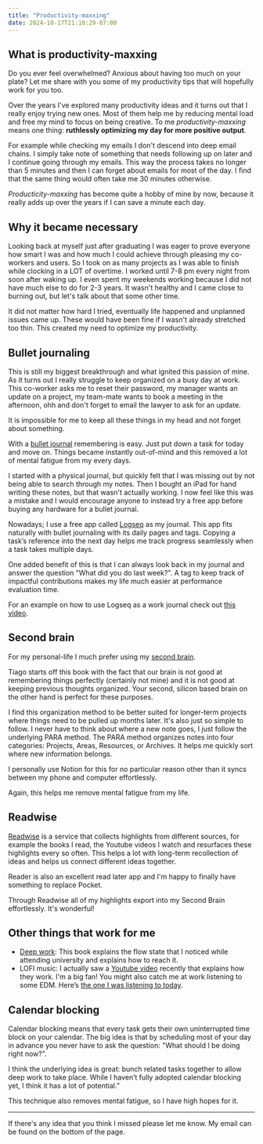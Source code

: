 ```yaml
---
title: "Productivity-maxxing"
date: 2024-10-17T21:10:29-07:00
---
```



## What is productivity-maxxing

Do you ever feel overwhelmed? Anxious about having too much on your plate?
Let me share with you some of my productivity tips that will hopefully work for you too.

Over the years I've explored many productivity ideas and it turns out that I really enjoy trying new ones. Most of them help me by reducing mental load and free my mind to focus on being creative.
To me _productivity-maxxing_ means one thing: **ruthlessly optimizing my day for more positive output**.

For example while checking my emails I don't descend into deep email chains.
I simply take note of something that needs following up on later and I continue going through my emails.
This way the process takes no longer than 5 minutes and then I can forget about emails for most of the day.
I find that the same thing would often take me 30 minutes otherwise.

_Producticity-maxxing_ has become quite a hobby of mine by now, because it really adds up over the years if I can save a minute each day.


## Why it became necessary

Looking back at myself just after graduating I was eager to prove everyone how smart I was and how much I
could achieve through pleasing my co-workers and users.
So I took on as many projects as I was able to finish while clocking in a LOT of overtime.
I worked until 7-8 pm every night from soon after waking up. I even spent my weekends working because I did
not have much else to do for 2-3 years. It wasn't healthy and I came close to burning out, but let's talk about
that some other time.

It did not matter how hard I tried, eventually life happened and unplanned issues came up. These would have been fine
if I wasn't already stretched too thin. This created my need to optimize my productivity.

## Bullet journaling

This is still my biggest breakthrough and what ignited this passion of mine.
As it turns out I really struggle to keep organized on a busy day at work.
This co-worker asks me to reset their password, my manager wants an update on a project, my team-mate wants to book a meeting in the afternoon, ohh and don't forget to email the lawyer to ask for an update.

It is impossible for me to keep all these things in my head and not forget about something.

With a [bullet journal](https://bulletjournal.com/) remembering is easy. Just put down a task for today and move on. Things became instantly out-of-mind and this removed a lot of mental fatigue from my every days.

I started with a physical journal, but quickly felt that I was missing out by not being able to search through my notes.
Then I bought an iPad for hand writing these notes, but that wasn't actually working.
I now feel like this was a mistake and I would encourage anyone to instead try a free app before buying any hardware for a bullet journal.

Nowadays; I use a free app called [Logseq](https://logseq.com/) as my journal.
This app fits naturally with bullet journaling with its daily pages and tags.
Copying a task’s reference into the next day helps me track progress seamlessly when a task takes multiple days.

One added benefit of this is that I can always look back in my journal and answer the question "What did you do last week?".
A tag to keep track of impactful contributions makes my life much easier at performance evaluation time.

For an example on how to use Logseq as a work journal check out [this video](https://www.youtube.com/watch?v=uJclYLS4oHs).

## Second brain

For my personal-life I much prefer using my [second brain](https://www.buildingasecondbrain.com/book).

Tiago starts off this book with the fact that our brain is not good at remembering things perfectly
(certainly not mine) and it is not good at keeping previous thoughts organized.
Your second, silicon based brain on the other hand is perfect for these purposes.

I find this organization method to be better suited for longer-term projects where things need to be pulled up months later.
It's also just so simple to follow. I never have to think about where a new note goes, I just follow the underlying PARA method.
The PARA method organizes notes into four categories: Projects, Areas, Resources, or Archives. It helps me quickly sort where new information belongs.

I personally use Notion for this for no particular reason other than it syncs between my phone and computer effortlessly.

Again, this helps me remove mental fatigue from my life.

## Readwise

[Readwise](https://readwise.io/) is a service that collects highlights from different sources, for example the books I read,
the Youtube videos I watch and resurfaces these highlights every so often. This helps a lot with long-term recollection of
ideas and helps us connect different ideas together.

Reader is also an excellent read later app and I'm happy to finally have something to replace Pocket.

Through Readwise all of my highlights export into my Second Brain effortlessly. It's wonderful!

## Other things that work for me

* [Deep work](https://www.amazon.com/gp/product/1455586692): This book explains the flow state that I noticed while attending university and explains how to reach it.
* LOFI music: I actually saw a [Youtube video](https://www.youtube.com/watch?v=em34-rKofOg&pp=ygUUaG93IGxvZmkgbXVzaWMgd29ya3M%3D) recently that explains how they work. I'm a big fan! You might also catch me at work listening to some EDM. Here’s [the one I was listening to today](https://www.youtube.com/watch?v=8CT6HxYA0cg).

## Calendar blocking

Calendar blocking means that every task gets their own uninterrupted time block on your calendar.
The big idea is that by scheduling most of your day in advance you never have to ask the question: "What should I be doing right now?".

I think the underlying idea is great: bunch related tasks together to allow deep work to take place.
While I haven’t fully adopted calendar blocking yet, I think it has a lot of potential.”

This technique also removes mental fatigue, so I have high hopes for it.

---

If there's any idea that you think I missed please let me know. My email can be found on the bottom of the page.
